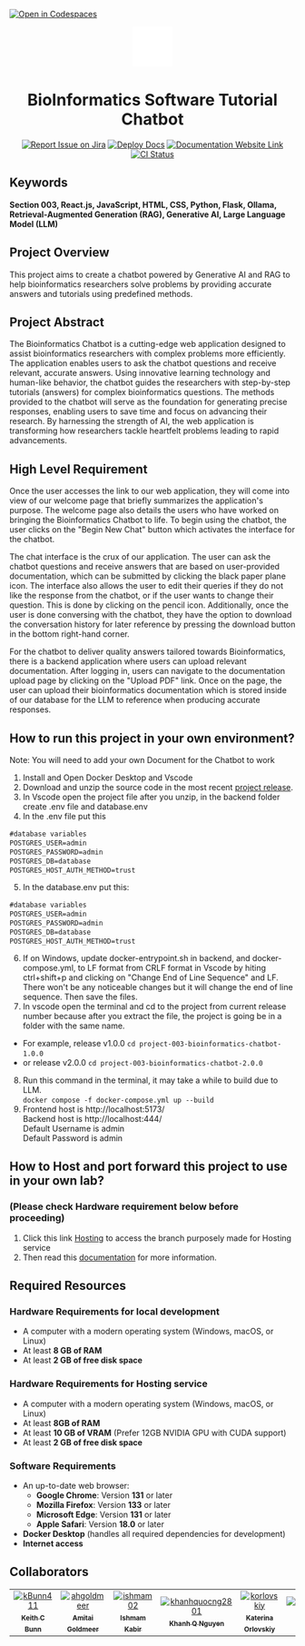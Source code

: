 [![Open in Codespaces](https://classroom.github.com/assets/launch-codespace-2972f46106e565e64193e422d61a12cf1da4916b45550586e14ef0a7c637dd04.svg)](https://classroom.github.com/open-in-codespaces?assignment_repo_id=17857751)
<div align="center">

<img src="https://raw.githubusercontent.com/Capstone-Projects-2025-Spring/project-003-bioinformatics-chatbot/e631e760afa8739c8c61edf0687d2edffcf8e8b2/frontend/logo.svg" width="70" />

# BioInformatics Software Tutorial Chatbot
[![Report Issue on Jira](https://img.shields.io/badge/Report%20Issues-Jira-0052CC?style=flat&logo=jira-software)](https://temple-cis-projects-in-cs.atlassian.net/jira/software/c/projects/DT/issues)
[![Deploy Docs](https://github.com/ApplebaumIan/tu-cis-4398-docs-template/actions/workflows/deploy.yml/badge.svg)](https://github.com/ApplebaumIan/tu-cis-4398-docs-template/actions/workflows/deploy.yml)
[![Documentation Website Link](https://img.shields.io/badge/-Documentation%20Website-brightgreen)](https://capstone-projects-2025-spring.github.io/project-003-bioinformatics-chatbot/)
[![CI Status](https://github.com/Capstone-Projects-2025-Spring/project-003-bioinformatics-chatbot/actions/workflows/ci-tests.yml/badge.svg)](https://github.com/Capstone-Projects-2025-Spring/project-003-bioinformatics-chatbot/actions/workflows/ci-tests.yml)


</div>


## Keywords

**Section 003, React.js, JavaScript, HTML, CSS, Python, Flask, Ollama, Retrieval-Augmented Generation (RAG), Generative AI, Large Language Model (LLM)**

## Project Overview

This project aims to create a chatbot powered by Generative AI and RAG to help bioinformatics researchers solve problems by providing accurate answers and tutorials using predefined methods.

## Project Abstract

The Bioinformatics Chatbot is a cutting-edge web application designed to assist bioinformatics researchers with complex problems more efficiently. The application enables users to ask the chatbot questions and receive relevant, accurate answers. Using innovative learning technology and human-like behavior, the chatbot guides the researchers with step-by-step tutorials (answers) for complex bioinformatics questions. The methods provided to the chatbot will serve as the foundation for generating precise responses, enabling users to save time and focus on advancing their research. By harnessing the strength of AI, the web application is transforming how researchers tackle heartfelt problems leading to rapid advancements. 


## High Level Requirement

Once the user accesses the link to our web application, they will come into view of our welcome page that briefly summarizes the application's purpose. The welcome page also details the users who have worked on bringing the Bioinformatics Chatbot to life. To begin using the chatbot, the user clicks on the "Begin New Chat" button which activates the interface for the chatbot.

The chat interface is the crux of our application. The user can ask the chatbot questions and receive answers that are based on user-provided documentation, which can be submitted by clicking the black paper plane icon. The interface also allows the user to edit their queries if they do not like the response from the chatbot, or if the user wants to change their question. This is done by clicking on the pencil icon. Additionally, once the user is done conversing with the chatbot, they have the option to download the conversation history for later reference by pressing the download button in the bottom right-hand corner.

For the chatbot to deliver quality answers tailored towards Bioinformatics, there is a backend application where users can upload relevant documentation. After logging in, users can navigate to the documentation upload page by clicking on the "Upload PDF" link. Once on the page, the user can upload their bioinformatics documentation which is stored inside of our database for the LLM to reference when producing accurate responses.  
 



## How to run this project in your own environment?

Note: You will need to add your own Document for the Chatbot to work

1. Install and Open Docker Desktop and Vscode
2. Download and unzip the source code in the most recent [project release](https://github.com/Capstone-Projects-2025-Spring/project-003-bioinformatics-chatbot/releases/latest).
3. In Vscode open the project file after you unzip, in the backend folder create .env file and database.env
4. In the .env file put this
```
#database variables
POSTGRES_USER=admin
POSTGRES_PASSWORD=admin
POSTGRES_DB=database
POSTGRES_HOST_AUTH_METHOD=trust
```
5. In the database.env put this:
```
#database variables
POSTGRES_USER=admin
POSTGRES_PASSWORD=admin
POSTGRES_DB=database
POSTGRES_HOST_AUTH_METHOD=trust
```
6. If on Windows, update docker-entrypoint.sh in backend, and docker-compose.yml, to LF format from CRLF format in Vscode by hiting ctrl+shift+p and clicking on "Change End of Line Sequence" and LF. There won't be any noticeable changes but it will change the end of line sequence. Then save the files.
7. In vscode open the terminal and cd to the project from current release number because after you extract the file, the project is going be in a folder with the same name. 
- For example, release v1.0.0 `cd project-003-bioinformatics-chatbot-1.0.0` 
- or release v2.0.0 `cd project-003-bioinformatics-chatbot-2.0.0`
8. Run this command in the terminal, it may take a while to build due to LLM.  
`docker compose -f docker-compose.yml up --build`
9. Frontend host is http://localhost:5173/  
Backend host is http://localhost:444/  
Default Username is admin  
Default Password is admin  

## How to Host and port forward this project to use in your own lab?  
### (Please check Hardware requirement below before proceeding)

1. Click this link [Hosting](https://github.com/Capstone-Projects-2025-Spring/project-003-bioinformatics-chatbot/tree/Hosting) to access the branch purposely made for Hosting service 
2. Then read this [documentation](https://capstone-projects-2025-spring.github.io/project-003-bioinformatics-chatbot/Hosting) for more information.

## Required Resources
### Hardware Requirements for local development
- A computer with a modern operating system (Windows, macOS, or Linux)
- At least **8 GB of RAM**
- At least **2 GB of free disk space**

### Hardware Requirements for Hosting service 
- A computer with a modern operating system (Windows, macOS, or Linux)
- At least **8GB of RAM**
- At least **10 GB of VRAM** (Prefer 12GB NVIDIA GPU with CUDA support)
- At least **2 GB of free disk space**

### Software Requirements
- An up-to-date web browser:
  - **Google Chrome**: Version **131** or later
  - **Mozilla Firefox**: Version **133** or later
  - **Microsoft Edge**: Version **131** or later
  - **Apple Safari**: Version **18.0** or later
- **Docker Desktop** (handles all required dependencies for development)
- **Internet access**

## Collaborators

[//]: # ( readme: collaborators -start )
<table>
<tr>
    <td align="center">
        <a href="https://github.com/kBunn411">
            <img src="https://avatars.githubusercontent.com/u/117461180?s=88&v=4" width="100;" alt="kBunn411"/>
            <br />
            <sub><b>Keith C Bunn</b></sub>
        </a>
    </td>
    <td align="center">
        <a href="https://github.com/ahgoldmeer">
            <img src="https://avatars.githubusercontent.com/u/95256721?s=88&v=4" width="100;" alt="ahgoldmeer"/>
            <br />
            <sub><b>Amitai Goldmeer</b></sub>
        </a>
    </td>
        <td align="center">
        <a href="https://github.com/ishmam02">
            <img src="https://avatars.githubusercontent.com/u/66305504?s=88&v=4" width="100;" alt="ishmam02"/>
            <br />
            <sub><b>Ishmam Kabir</b></sub>
        </a>
    </td>
        <td align="center">
        <a href="https://github.com/khanhquocng2801">
            <img src="https://avatars.githubusercontent.com/u/102694034?s=88&v=4" width="100;" alt="khanhquocng2801"/>
            <br />
            <sub><b>Khanh Q Nguyen</b></sub>
        </a>
    </td>
        <td align="center">
        <a href="https://github.com/korlovskiy">
            <img src="https://avatars.githubusercontent.com/u/117465477?s=88&v=4" width="100;" alt="korlovskiy"/>
            <br />
            <sub><b>Katerina Orlovskiy</b></sub>
        </a>
    </td>
        <td align="center">
        <a href="https://github.com/JustinTruong456">
            <img src="https://avatars.githubusercontent.com/u/111546803?s=88&v=4" width="100;" alt="JustinTruong456"/>
            <br />
            <sub><b>Justin Truong</b></sub>
        </a>
    </td>
        <td align="center">
        <a href="https://github.com/chroy2">
            <img src="https://avatars.githubusercontent.com/u/91856253?s=88&v=4" width="100;" alt="chroy2"/>
            <br />
            <sub><b>Troy K Witmer</b></sub>
        </a>
    </td>
</tr>
</table>

[//]: # ( readme: collaborators -end )
